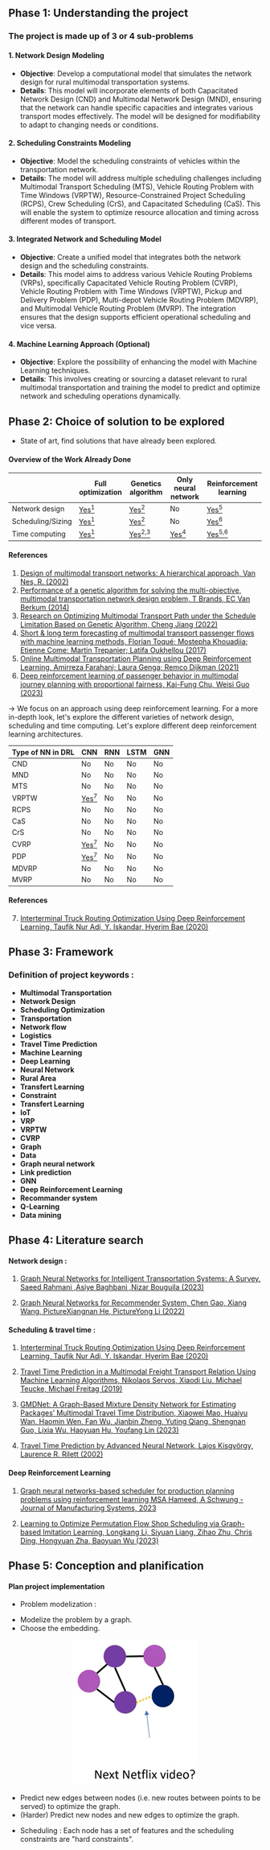 ## Phase 1: Understanding the project

### The project is made up of 3 or 4 sub-problems

#### 1. **Network Design Modeling**
- **Objective**: Develop a computational model that simulates the network design for rural multimodal transportation systems.
- **Details**: This model will incorporate elements of both Capacitated Network Design (CND) and Multimodal Network Design (MND), ensuring that the network can handle specific capacities and integrates various transport modes effectively. The model will be designed for modifiability to adapt to changing needs or conditions.

#### 2. **Scheduling Constraints Modeling**
- **Objective**: Model the scheduling constraints of vehicles within the transportation network.
- **Details**: The model will address multiple scheduling challenges including Multimodal Transport Scheduling (MTS), Vehicle Routing Problem with Time Windows (VRPTW), Resource-Constrained Project Scheduling (RCPS), Crew Scheduling (CrS), and Capacitated Scheduling (CaS). This will enable the system to optimize resource allocation and timing across different modes of transport.

#### 3. **Integrated Network and Scheduling Model**
- **Objective**: Create a unified model that integrates both the network design and the scheduling constraints.
- **Details**: This model aims to address various Vehicle Routing Problems (VRPs), specifically Capacitated Vehicle Routing Problem (CVRP), Vehicle Routing Problem with Time Windows (VRPTW), Pickup and Delivery Problem (PDP), Multi-depot Vehicle Routing Problem (MDVRP), and Multimodal Vehicle Routing Problem (MVRP). The integration ensures that the design supports efficient operational scheduling and vice versa.

#### 4. **Machine Learning Approach (Optional)**
- **Objective**: Explore the possibility of enhancing the model with Machine Learning techniques.
- **Details**: This involves creating or sourcing a dataset relevant to rural multimodal transportation and training the model to predict and optimize network and scheduling operations dynamically.


## Phase 2: Choice of solution to be explored
* State of art, find solutions that have already been explored.

#### Overview of the Work Already Done

|                   | Full optimization | Genetics algorithm | Only neural network | Reinforcement learning |
|-------------------|-------------------|--------------------|----------------|------------------------|
| Network design    | [Yes<sup>1</sup>](#1) | [Yes<sup>2</sup>](#2) | No | [Yes<sup>5</sup>](#5) |
| Scheduling/Sizing | [Yes<sup>1</sup>](#1) | [Yes<sup>2</sup>](#3) | No | [Yes<sup>6</sup>](#6) |
| Time computing    | [Yes<sup>1</sup>](#1) | [Yes<sup>2,3</sup>](#2) | [Yes<sup>4</sup>](#4) | [Yes<sup>5,6</sup>](#5) |

#### References
1. [Design of multimodal transport networks: A hierarchical approach, Van Nes, R. (2002)](https://citeseerx.ist.psu.edu/document?repid=rep1&type=pdf&doi=9a60449caa1b9548f7a0c0bd71986449d85fa473)
2. [Performance of a genetic algorithm for solving the multi-objective, multimodal transportation network design problem, T Brands, EC Van Berkum (2014)](https://www.researchgate.net/profile/Ties-Brands/publication/287579094_Performance_of_a_Genetic_Algorithm_for_Solving_the_Multi-Objective_Multimodal_Transportation_Network_Design_Problem/links/567aa24108ae051f9addcfe4/Performance-of-a-Genetic-Algorithm-for-Solving-the-Multi-Objective-Multimodal-Transportation-Network-Design-Problem.pdf)
3. [Research on Optimizing Multimodal Transport Path under the Schedule Limitation Based on Genetic Algorithm, Cheng Jiang (2022)](https://iopscience.iop.org/article/10.1088/1742-6596/2258/1/012014/pdf)
4. [Short & long term forecasting of multimodal transport passenger flows with machine learning methods, Florian Toqué; Mostepha Khouadjia; Etienne Come; Martin Trepanier; Latifa Oukhellou (2017)](https://ieeexplore.ieee.org/abstract/document/8317939)
5. [Online Multimodal Transportation Planning using Deep Reinforcement Learning, Amirreza Farahani; Laura Genga; Remco Dijkman (2021)](https://ieeexplore.ieee.org/abstract/document/9658943)
6. [Deep reinforcement learning of passenger behavior in multimodal journey planning with proportional fairness, Kai-Fung Chu, Weisi Guo (2023)](https://link.springer.com/article/10.1007/s00521-023-08733-4)

&rarr; We focus on an approach using deep reinforcement learning. For a more in-depth look, let's explore the different varieties of network design, scheduling and time computing. Let's explore different deep reinforcement learning architectures. 



|Type of NN in DRL| CNN | RNN | LSTM | GNN |
|-------------------|-------------------|--------------------|----------------|------------------------|
| CND | No | No | No | No |
| MND | No | No | No | No |
| MTS | No | No | No | No |
| VRPTW    | [Yes<sup>7</sup>](#7) | No | No | No |
| RCPS    | No | No | No | No |
| CaS    | No | No | No | No |
| CrS    | No | No | No | No |
| CVRP | [Yes<sup>7</sup>](#7) | No | No | No |
| PDP    | [Yes<sup>7</sup>](#7) | No | No | No |
| MDVRP    | No | No | No | No |
| MVRP    | No | No | No | No |


#### References
7. [Interterminal Truck Routing Optimization Using Deep Reinforcement Learning, Taufik Nur Adi, Y. Iskandar, Hyerim Bae (2020)](https://consensus.app/papers/truck-routing-optimization-using-deep-reinforcement-adi/7c02a7b554335993a3e376f418fbd06c/)

## Phase 3: Framework

### Definition of project keywords : 

- **Multimodal Transportation**
- **Network Design**
- **Scheduling Optimization**
- **Transportation**
- **Network flow**
- **Logistics**
- **Travel Time Prediction**
- **Machine Learning**
- **Deep Learning**
- **Neural Network**
- **Rural Area**
- **Transfert Learning**
- **Constraint**
- **Transfert Learning**
- **IoT**
- **VRP**
- **VRPTW**
- **CVRP**
- **Graph**
- **Data**
- **Graph neural network**
- **Link prediction**
- **GNN**
- **Deep Reinforcement Learning**
- **Recommander system**
- **Q-Learning**
- **Data mining**


## Phase 4: Literature search

#### Network design :

1. [Graph Neural Networks for Intelligent Transportation Systems: A Survey, Saeed Rahmani ,Asiye Baghbani ,Nizar Bouguila (2023)](https://ieeexplore.ieee.org/stamp/stamp.jsp?tp=&arnumber=10077454)

2. [Graph Neural Networks for Recommender System, Chen Gao, Xiang Wang, PictureXiangnan He, PictureYong Li (2022)](https://dl.acm.org/doi/pdf/10.1145/3488560.3501396)

#### Scheduling & travel time :

1. [Interterminal Truck Routing Optimization Using Deep Reinforcement Learning, Taufik Nur Adi, Y. Iskandar, Hyerim Bae (2020)](https://consensus.app/papers/truck-routing-optimization-using-deep-reinforcement-adi/7c02a7b554335993a3e376f418fbd06c/)


2. [Travel Time Prediction in a Multimodal Freight Transport Relation Using Machine Learning Algorithms, Nikolaos Servos, Xiaodi Liu, Michael Teucke, Michael Freitag (2019)](https://www.mdpi.com/2305-6290/4/1/1)

3. [GMDNet: A Graph-Based Mixture Density Network for Estimating Packages’ Multimodal Travel Time Distribution, Xiaowei Mao, Huaiyu Wan, Haomin Wen, Fan Wu, Jianbin Zheng, Yuting Qiang, Shengnan Guo, Lixia Wu, Haoyuan Hu, Youfang Lin (2023)](https://ojs.aaai.org/index.php/AAAI/article/view/25578)

4.  [Travel Time Prediction by Advanced Neural Network, Lajos Kisgyörgy, Laurence R. Rilett (2002)](https://pp.bme.hu/ci/article/view/617)

#### Deep Reinforcement Learning

1. [Graph neural networks-based scheduler for production planning problems using reinforcement learning
MSA Hameed, A Schwung - Journal of Manufacturing Systems, 2023](https://arxiv.org/pdf/2009.03836)

2. [Learning to Optimize Permutation Flow Shop Scheduling via Graph-based
Imitation Learning, Longkang Li, Siyuan Liang, Zihao Zhu, Chris Ding, Hongyuan Zha, Baoyuan Wu (2023)](https://arxiv.org/pdf/2210.17178)

## Phase 5: Conception and planification

#### Plan project implementation

* Problem modelization :

- Modelize the problem by a graph.
- Choose the embedding.



<p align="center">
  <img src="https://github.com/JonasBlx/transport_system_control/blob/main/figures/from%20Understanding%20Graph%20Neural%20Networks%20Part1%20by%20DeepFindr.png" alt="Edge prediction example">
</p>

- Predict new edges between nodes (i.e. new routes between points to be served) to optimize the graph.
- (Harder) Predict new nodes and new edges to optimize the graph.

* Scheduling :
Each node has a set of features and the scheduling constraints are "hard constraints".
